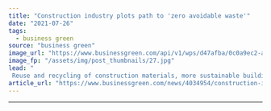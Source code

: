 ```yaml
---
title: "Construction industry plots path to 'zero avoidable waste'"
date: "2021-07-26"
tags: 
  - business green
source: "business green"
image_url: "https://www.businessgreen.com/api/v1/wps/d47afba/0c0a9ec2-a77a-4fde-8f0c-a40f944be05d/2/iStock-1267010934-construction-185x114.jpg"
image_fp: "/assets/img/post_thumbnails/27.jpg"
lead: "
 Reuse and recycling of construction materials, more sustainable building design, and promotion of refurbishment over building demolition all favoured in new industry strategy ..."
article_url: "https://www.businessgreen.com/news/4034954/construction-industry-plots-path-zero-avoidable-waste"
---
```


---
